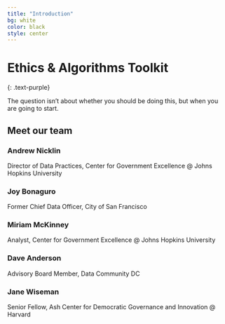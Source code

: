 ```yaml
---
title: "Introduction"
bg: white
color: black
style: center
---
```


# Ethics & Algorithms Toolkit
{: .text-purple}


The question isn’t about whether you should be doing this, but when you are going to start.

## Meet our team

### Andrew Nicklin
Director of Data Practices, Center for Government Excellence @ Johns Hopkins University

### Joy Bonaguro
Former Chief Data Officer, City of San Francisco

### Miriam McKinney
Analyst, Center for Government Excellence @ Johns Hopkins University

### Dave Anderson
Advisory Board Member, Data Community DC

### Jane Wiseman
Senior Fellow, Ash Center for Democratic Governance and Innovation @ Harvard

